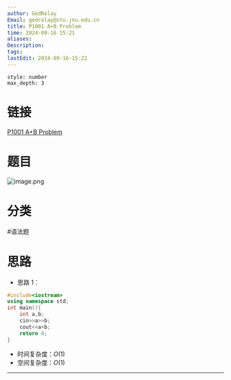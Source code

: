 ```yaml
---
author: GedRelay
Email: gedrelay@stu.jnu.edu.cn
title: P1001 A+B Problem
time: 2024-09-16 15:21
aliases: 
Description: 
tags: 
lastEdit: 2024-09-16-15:22
---
```


```toc
style: number
max_depth: 3
```

# 链接
[P1001 A+B Problem](https://www.luogu.com.cn/problem/P1001) 

# 题目
![image.png](https://ged-pic-bed.oss-cn-guangzhou.aliyuncs.com/img/202409161522272.png)


# 分类
#语法题 

# 思路
- 思路 1：


```cpp
#include<iostream>
using namespace std;
int main(){
    int a,b;
    cin>>a>>b;
    cout<<a+b;
    return 0;
}
```


- 时间复杂度：${O\left( 1 \right)  }$ 
- 空间复杂度：${O\left( 1 \right)  }$ 


---

